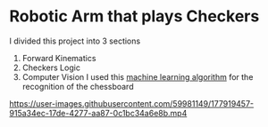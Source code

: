 
# Robotic Arm that plays Checkers
I divided this project into 3 sections 
1. Forward Kinematics
2. Checkers Logic
3. Computer Vision
I used this [machine learning algorithm](https://github.com/maciejczyzewski/neural-chessboard) for the recognition of the chessboard

https://user-images.githubusercontent.com/59981149/177919457-915a34ec-17de-4277-aa87-0c1bc34a6e8b.mp4


